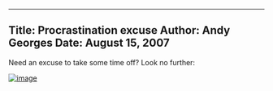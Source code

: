 -----
Title:  Procrastination excuse
Author: Andy Georges
Date: August 15, 2007
----







Need an excuse to take some time off? Look no further:


[![image](C0E7E2CA-158C-4833-8F95-DB200AFEFB81-1.png)](http://xkcd.com/303/)




